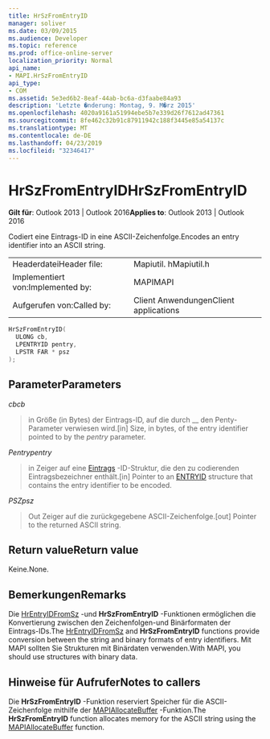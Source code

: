 ```yaml
---
title: HrSzFromEntryID
manager: soliver
ms.date: 03/09/2015
ms.audience: Developer
ms.topic: reference
ms.prod: office-online-server
localization_priority: Normal
api_name:
- MAPI.HrSzFromEntryID
api_type:
- COM
ms.assetid: 5e3ed6b2-8eaf-44ab-bc6a-d3faabe84a93
description: 'Letzte �nderung: Montag, 9. M�rz 2015'
ms.openlocfilehash: 4020a9161a51994ebe5b7e339d26f7612ad47361
ms.sourcegitcommit: 8fe462c32b91c87911942c188f3445e85a54137c
ms.translationtype: MT
ms.contentlocale: de-DE
ms.lasthandoff: 04/23/2019
ms.locfileid: "32346417"
---
```

# <a name="hrszfromentryid"></a><span data-ttu-id="8ca15-103">HrSzFromEntryID</span><span class="sxs-lookup"><span data-stu-id="8ca15-103">HrSzFromEntryID</span></span>

  
  
<span data-ttu-id="8ca15-104">**Gilt für**: Outlook 2013 | Outlook 2016</span><span class="sxs-lookup"><span data-stu-id="8ca15-104">**Applies to**: Outlook 2013 | Outlook 2016</span></span> 
  
<span data-ttu-id="8ca15-105">Codiert eine Eintrags-ID in eine ASCII-Zeichenfolge.</span><span class="sxs-lookup"><span data-stu-id="8ca15-105">Encodes an entry identifier into an ASCII string.</span></span> 
  
|||
|:-----|:-----|
|<span data-ttu-id="8ca15-106">Headerdatei</span><span class="sxs-lookup"><span data-stu-id="8ca15-106">Header file:</span></span>  <br/> |<span data-ttu-id="8ca15-107">Mapiutil. h</span><span class="sxs-lookup"><span data-stu-id="8ca15-107">Mapiutil.h</span></span>  <br/> |
|<span data-ttu-id="8ca15-108">Implementiert von:</span><span class="sxs-lookup"><span data-stu-id="8ca15-108">Implemented by:</span></span>  <br/> |<span data-ttu-id="8ca15-109">MAPI</span><span class="sxs-lookup"><span data-stu-id="8ca15-109">MAPI</span></span>  <br/> |
|<span data-ttu-id="8ca15-110">Aufgerufen von:</span><span class="sxs-lookup"><span data-stu-id="8ca15-110">Called by:</span></span>  <br/> |<span data-ttu-id="8ca15-111">Client Anwendungen</span><span class="sxs-lookup"><span data-stu-id="8ca15-111">Client applications</span></span>  <br/> |
   
```cpp
HrSzFromEntryID(
  ULONG cb,
  LPENTRYID pentry,
  LPSTR FAR * psz
);
```

## <a name="parameters"></a><span data-ttu-id="8ca15-112">Parameter</span><span class="sxs-lookup"><span data-stu-id="8ca15-112">Parameters</span></span>

 <span data-ttu-id="8ca15-113">_cb_</span><span class="sxs-lookup"><span data-stu-id="8ca15-113">_cb_</span></span>
  
> <span data-ttu-id="8ca15-114">in Größe (in Bytes) der Eintrags-ID, auf die durch __ den Penty-Parameter verwiesen wird.</span><span class="sxs-lookup"><span data-stu-id="8ca15-114">[in] Size, in bytes, of the entry identifier pointed to by the  _pentry_ parameter.</span></span> 
    
 <span data-ttu-id="8ca15-115">_Pentry_</span><span class="sxs-lookup"><span data-stu-id="8ca15-115">_pentry_</span></span>
  
> <span data-ttu-id="8ca15-116">in Zeiger auf eine [Eintrags](entryid.md) -ID-Struktur, die den zu codierenden Eintragsbezeichner enthält.</span><span class="sxs-lookup"><span data-stu-id="8ca15-116">[in] Pointer to an [ENTRYID](entryid.md) structure that contains the entry identifier to be encoded.</span></span> 
    
 <span data-ttu-id="8ca15-117">_PSZ_</span><span class="sxs-lookup"><span data-stu-id="8ca15-117">_psz_</span></span>
  
> <span data-ttu-id="8ca15-118">Out Zeiger auf die zurückgegebene ASCII-Zeichenfolge.</span><span class="sxs-lookup"><span data-stu-id="8ca15-118">[out] Pointer to the returned ASCII string.</span></span>
    
## <a name="return-value"></a><span data-ttu-id="8ca15-119">Return value</span><span class="sxs-lookup"><span data-stu-id="8ca15-119">Return value</span></span>

<span data-ttu-id="8ca15-120">Keine.</span><span class="sxs-lookup"><span data-stu-id="8ca15-120">None.</span></span>
  
## <a name="remarks"></a><span data-ttu-id="8ca15-121">Bemerkungen</span><span class="sxs-lookup"><span data-stu-id="8ca15-121">Remarks</span></span>

<span data-ttu-id="8ca15-122">Die [HrEntryIDFromSz](hrentryidfromsz.md) -und **HrSzFromEntryID** -Funktionen ermöglichen die Konvertierung zwischen den Zeichenfolgen-und Binärformaten der Eintrags-IDs.</span><span class="sxs-lookup"><span data-stu-id="8ca15-122">The [HrEntryIDFromSz](hrentryidfromsz.md) and **HrSzFromEntryID** functions provide conversion between the string and binary formats of entry identifiers.</span></span> <span data-ttu-id="8ca15-123">Mit MAPI sollten Sie Strukturen mit Binärdaten verwenden.</span><span class="sxs-lookup"><span data-stu-id="8ca15-123">With MAPI, you should use structures with binary data.</span></span> 
  
## <a name="notes-to-callers"></a><span data-ttu-id="8ca15-124">Hinweise für Aufrufer</span><span class="sxs-lookup"><span data-stu-id="8ca15-124">Notes to callers</span></span>

<span data-ttu-id="8ca15-125">Die **HrSzFromEntryID** -Funktion reserviert Speicher für die ASCII-Zeichenfolge mithilfe der [MAPIAllocateBuffer](mapiallocatebuffer.md) -Funktion.</span><span class="sxs-lookup"><span data-stu-id="8ca15-125">The **HrSzFromEntryID** function allocates memory for the ASCII string using the [MAPIAllocateBuffer](mapiallocatebuffer.md) function.</span></span> 
  

